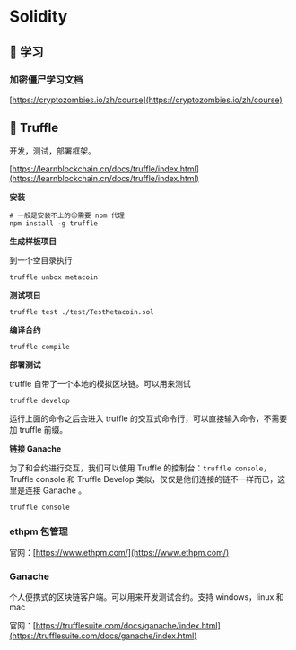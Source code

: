 # Solidity

## 📌 学习

### 加密僵尸学习文档

[https://cryptozombies.io/zh/course](https://cryptozombies.io/zh/course)

## 📌 Truffle

开发，测试，部署框架。

[https://learnblockchain.cn/docs/truffle/index.html](https://learnblockchain.cn/docs/truffle/index.html)

**安装**

```shell
# 一般是安装不上的😒需要 npm 代理
npm install -g truffle
```

**生成样板项目**

到一个空目录执行

```shell
truffle unbox metacoin
```

**测试项目**

```shell
truffle test ./test/TestMetacoin.sol
```

**编译合约**

```shell
truffle compile
```

**部署测试**

truffle 自带了一个本地的模拟区块链。可以用来测试

```shell
truffle develop
```

运行上面的命令之后会进入 truffle 的交互式命令行，可以直接输入命令，不需要加 truffle 前缀。

**链接 Ganache**

为了和合约进行交互，我们可以使用 Truffle 的控制台：`truffle console`， Truffle console 和 Truffle Develop 类似，仅仅是他们连接的链不一样而已，这里是连接 Ganache 。

```shell
truffle console
```

### ethpm 包管理

官网：[https://www.ethpm.com/](https://www.ethpm.com/)

### Ganache

个人便携式的区块链客户端。可以用来开发测试合约。支持 windows，linux 和 mac

官网：[https://trufflesuite.com/docs/ganache/index.html](https://trufflesuite.com/docs/ganache/index.html)

